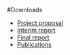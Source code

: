 #Downloads


- [Project proposal](%assets_url%/download/projectreports/norex-proposal.pdf)
- [Interim report](%assets_url%/download/projectreports/norex-interim.pdf)
- [Final report](%assets_url%/download/projectreports/norex-final.pdf)
- [Publications](%assets_url%/scgbib/?query=norex&filter=Year)

